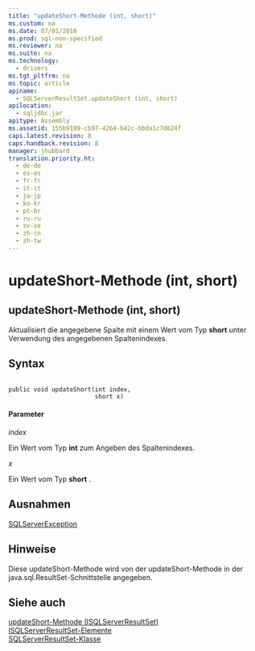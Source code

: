 ```yaml
---
title: "updateShort-Methode (int, short)"
ms.custom: na
ms.date: 07/01/2016
ms.prod: sql-non-specified
ms.reviewer: na
ms.suite: na
ms.technology: 
  - drivers
ms.tgt_pltfrm: na
ms.topic: article
apiname: 
  - SQLServerResultSet.updateShort (int, short)
apilocation: 
  - sqljdbc.jar
apitype: Assembly
ms.assetid: 155b9189-cb97-4264-b42c-bbda1c7d624f
caps.latest.revision: 8
caps.handback.revision: 8
manager: jhubbard
translation.priority.ht: 
  - de-de
  - es-es
  - fr-fr
  - it-it
  - ja-jp
  - ko-kr
  - pt-br
  - ru-ru
  - sv-se
  - zh-cn
  - zh-tw
---
```

# updateShort-Methode (int, short)
    
## updateShort\-Methode \(int, short\)  
 Aktualisiert die angegebene Spalte mit einem Wert vom Typ **short** unter Verwendung des angegebenen Spaltenindexes.  
  
## Syntax  
  
```  
  
public void updateShort(int index,  
                        short x)  
```  
  
#### Parameter  
 *index*  
  
 Ein Wert vom Typ **int** zum Angeben des Spaltenindexes.  
  
 *x*  
  
 Ein Wert vom Typ **short** .  
  
## Ausnahmen  
 [SQLServerException](../content/SQLServerException-Class.md)  
  
## Hinweise  
 Diese updateShort\-Methode wird von der updateShort\-Methode in der java.sql.ResultSet\-Schnittstelle angegeben.  
  
## Siehe auch  
 [updateShort-Methode &#40;ISQLServerResultSet&#41;](../content/updateShort-Method--SQLServerResultSet-.md)   
 [ISQLServerResultSet-Elemente](../content/SQLServerResultSet-Members.md)   
 [SQLServerResultSet-Klasse](../content/SQLServerResultSet-Class.md)  
  
  